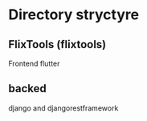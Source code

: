 # Directory stryctyre

## FlixTools (flixtools)

Frontend flutter

## backed

django and djangorestframework

